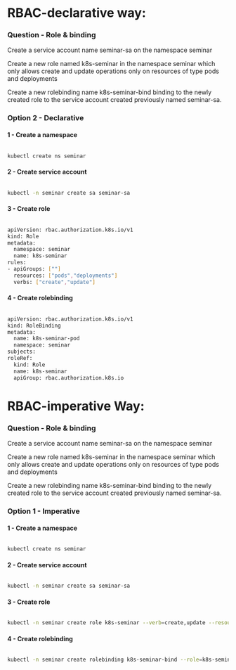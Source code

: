# RBAC-declarative way:

### Question - Role & binding

Create a service account name seminar-sa on the namespace seminar

Create a new role named k8s-seminar in the namespace seminar which only allows create and update operations only on resources of type pods and deployments

Create a new rolebinding name k8s-seminar-bind binding to the newly created role to the service account created previously named seminar-sa.

### Option 2 - Declarative

#### 1 - Create a namespace

```sh

kubectl create ns seminar

```

#### 2 - Create service account

```sh

kubectl -n seminar create sa seminar-sa

```

#### 3 - Create role

```sh

apiVersion: rbac.authorization.k8s.io/v1
kind: Role
metadata:
  namespace: seminar
  name: k8s-seminar
rules:
- apiGroups: [""]
  resources: ["pods","deployments"]
  verbs: ["create","update"]

```

#### 4 - Create rolebinding

```sh

apiVersion: rbac.authorization.k8s.io/v1
kind: RoleBinding
metadata:
  name: k8s-seminar-pod
  namespace: seminar
subjects:
roleRef:
  kind: Role
  name: k8s-seminar
  apiGroup: rbac.authorization.k8s.io
```


# RBAC-imperative Way:
### Question - Role & binding

Create a service account name seminar-sa on the namespace seminar

Create a new role named k8s-seminar in the namespace seminar which only allows create and update operations only on resources of type pods and deployments

Create a new rolebinding name k8s-seminar-bind binding to the newly created role to the service account created previously named seminar-sa.

### Option 1 - Imperative

#### 1 - Create a namespace

```sh

kubectl create ns seminar

```

#### 2 - Create service account

```sh

kubectl -n seminar create sa seminar-sa

```

#### 3 - Create role

```sh

kubectl -n seminar create role k8s-seminar --verb=create,update --resource=pods,deployments

```

#### 4 - Create rolebinding

```sh

kubectl -n seminar create rolebinding k8s-seminar-bind --role=k8s-seminar --serviceaccount=seminar:seminar-sa

```



